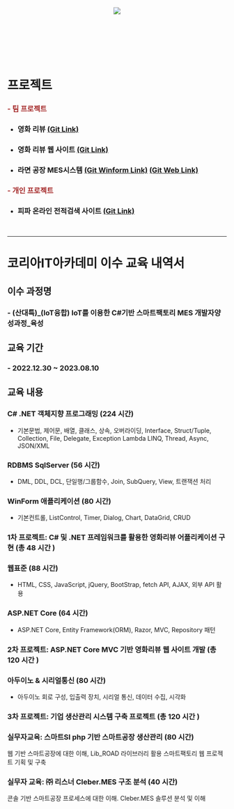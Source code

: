 <br><br><br><br><br><br>
<div align=center>
	<img src="https://capsule-render.vercel.app/api?&color=auto&customColorList=4&type=cylinder&height=180&section=header&text=Donghoo's%20Portfolio&fontSize=60" />	
</div>
<br><br><br><br><br><br>


# 프로젝트

### <span style="color: Brown">- 팀 프로젝트</span>

- ### **영화 리뷰** [(Git Link)](https://github.com/keemdonghoo/FirstProject)
- ### **영화 리뷰 웹 사이트** [(Git Link)](https://github.com/keemdonghoo/SecondProject)
- ### **라면 공장 MES시스템** [(Git Winform Link)](https://github.com/keemdonghoo/FinalProject-WinForms) 	       [(Git Web Link)](https://github.com/keemdonghoo/FinalProject-WinForms)
	

### <span style="color: Brown">- 개인 프로젝트</span>
- ### **피파 온라인 전적검색 사이트** [(Git Link)](https://github.com/keemdonghoo/miniProject)
  
<br>

---


# 코리아IT아카데미 이수 교육 내역서


## 이수 과정명
 ### - **(산대특)_(IoT융합) IoT를 이용한 C#기반 스마트팩토리 MES 개발자양성과정_육성**
## 교육 기간
### - 2022.12.30 ~ 2023.08.10
## 교육 내용
### **C# .NET 객체지향 프로그래밍 (224 시간)**<br>
- 기본문법, 제어문, 배열, 클래스, 상속, 오버라이딩, Interface, Struct/Tuple, Collection, File, Delegate, Exception Lambda LINQ, Thread, Async, JSON/XML

### **RDBMS SqlServer (56 시간)**<br>
 - DML, DDL, DCL, 단일행/그룹함수, Join, SubQuery, View, 트랜잭션 처리

### **WinForm 애플리케이션 (80 시간)**<br>
- 기본컨트롤, ListControl, Timer, Dialog, Chart, DataGrid, CRUD

### **1차 프로젝트: C# 및 .NET 프레임워크를 활용한 영화리뷰 어플리케이션 구현 (총 48 시간 )**

### **웹표준 (88 시간)**<br>
- HTML, CSS, JavaScript, jQuery, BootStrap, fetch API, AJAX, 외부 API 활용

### **ASP.NET Core (64 시간)**<br>
- ASP.NET Core, Entity Framework(ORM), Razor, MVC, Repository 패턴

### **2차 프로젝트: ASP.NET Core MVC 기반 영화리뷰 웹 사이트 개발 (총 120 시간 )**<br>
 
### **아두이노 & 시리얼통신 (80 시간)**<br>
- 아두이노 회로 구성, 입출력 장치, 시리얼 통신, 데이터 수집, 시각화

### **3차 프로젝트: 기업 생산관리 시스템 구축 프로젝트 (총 120 시간 )**<br>

###  **실무자교육: 스마트SI php 기반 스마트공장 생산관리  (80 시간)**<br>
웹 기반 스마트공장에 대한 이해, Lib_ROAD 라이브러리 활용 스마트팩토리 웹 프로젝트 기획 및 구축

### **실무자 교육: ㈜ 리스너  Cleber.MES 구조 분석  (40 시간)**<br>
콘솔 기반 스마트공장 프로세스에 대한 이해. Cleber.MES 솔루션 분석 및 이해

